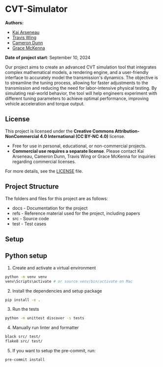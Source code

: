# CVT-Simulator

**Authors:**
- [Kai Arseneau](https://github.com/gr812b)
- [Travis Wing]()
- [Cameron Dunn](https://github.com/camdnnn)
- [Grace McKenna]()

**Date of project start**: September 10, 2024

Our project aims to create an advanced CVT simulation tool that integrates complex mathematical models, a rendering engine, and a user-friendly interface to accurately model the transmission's dynamics. The objective is to streamline the tuning process, allowing for faster adjustments to the transmission and reducing the need for labor-intensive physical testing. By simulating real-world behavior, the tool will help engineers experiment with different tuning parameters to achieve optimal performance, improving vehicle acceleration and torque output.

## License

This project is licensed under the **Creative Commons Attribution-NonCommercial 4.0 International (CC BY-NC 4.0)** license.

- Free for use in personal, educational, or non-commercial projects.
- **Commercial use requires a separate license**. Please contact Kai Arseneau, Cameron Dunn, Travis Wing or Grace McKenna for inquiries regarding commercial licenses.

For more details, see the [LICENSE](./LICENSE) file.

## Project Structure
The folders and files for this project are as follows:

- docs - Documentation for the project
- refs - Reference material used for the project, including papers
- src - Source code
- test - Test cases

## Setup

## Python setup

1. Create and activate a virtual environment
```bash
python -m venv venv
venv\Scripts\activate # or source venv/bin/activate on Mac
```
2. Install the dependencies and setup package
```bash
pip install -e .
```
3. Run the tests
```bash
python -m unittest discover -s tests
```
4. Manually run linter and formatter
```bash
black src/ test/
flake8 src/ test/
```
5. If you want to setup the pre-commit, run:
```bash
pre-commit install
```
